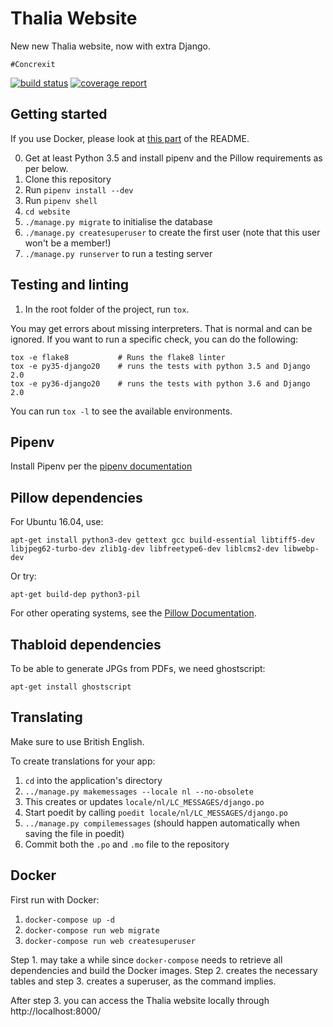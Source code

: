 Thalia Website
==============

New new Thalia website, now with extra Django.

    #Concrexit



[![build status](https://gitlab.science.ru.nl/thalia/concrexit/badges/master/build.svg)](https://gitlab.science.ru.nl/thalia/concrexit/commits/master)
[![coverage report](https://gitlab.science.ru.nl/thalia/concrexit/badges/master/coverage.svg)](https://gitlab.science.ru.nl/thalia/concrexit/commits/master)



Getting started
---------------

If you use Docker, please look at [this part](#docker) of the README.

0. Get at least Python 3.5 and install pipenv and the Pillow requirements as per below.
1. Clone this repository
2. Run `pipenv install --dev`
3. Run `pipenv shell`
5. `cd website`
6. `./manage.py migrate` to initialise the database
7. `./manage.py createsuperuser` to create the first user (note that this user won't be a member!)
8. `./manage.py runserver` to run a testing server

Testing and linting
-------------------

1. In the root folder of the project, run `tox`.

You may get errors about missing interpreters. That is normal and can be
ignored. If you want to run a specific check, you can do the following:

    tox -e flake8           # Runs the flake8 linter
    tox -e py35-django20    # runs the tests with python 3.5 and Django 2.0
    tox -e py36-django20    # runs the tests with python 3.6 and Django 2.0

You can run `tox -l` to see the available environments.

Pipenv
------

Install Pipenv per the [pipenv documentation][pipenv install]

[pipenv install]: https://docs.pipenv.org/install/#installing-pipenv

Pillow dependencies
-------------------

For Ubuntu 16.04, use:

    apt-get install python3-dev gettext gcc build-essential libtiff5-dev libjpeg62-turbo-dev zlib1g-dev libfreetype6-dev liblcms2-dev libwebp-dev

Or try:

    apt-get build-dep python3-pil

For other operating systems, see the [Pillow Documentation][pillow-install].


[pillow-install]: https://pillow.readthedocs.io/en/latest/installation.html

Thabloid dependencies
---------------------

To be able to generate JPGs from PDFs, we need ghostscript:

    apt-get install ghostscript

Translating
------------------

Make sure to use British English.

To create translations for your app:

1. `cd` into the application's directory
2. `../manage.py makemessages --locale nl --no-obsolete`
3. This creates or updates `locale/nl/LC_MESSAGES/django.po`
4. Start poedit by calling `poedit locale/nl/LC_MESSAGES/django.po`
5. `../manage.py compilemessages` (should happen automatically when saving the file in poedit)
6. Commit both the `.po` and `.mo` file to the repository

Docker
------

First run with Docker:

1. `docker-compose up -d`
2. `docker-compose run web migrate`
3. `docker-compose run web createsuperuser`

Step 1. may take a while since `docker-compose` needs to retrieve all dependencies
and build the Docker images. Step 2. creates the necessary tables and step 3.
creates a superuser, as the command implies.

After step 3. you can access the Thalia website locally through http://localhost:8000/
